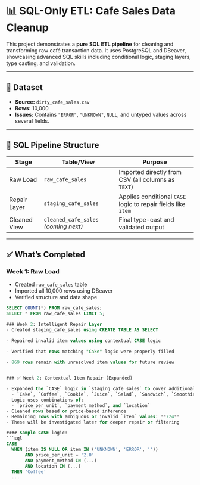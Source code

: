# 📊 SQL-Only ETL: Cafe Sales Data Cleanup

This project demonstrates a **pure SQL ETL pipeline** for cleaning and transforming raw café transaction data. It uses PostgreSQL and DBeaver, showcasing advanced SQL skills including conditional logic, staging layers, type casting, and validation.

---

## 📁 Dataset

- **Source:** `dirty_cafe_sales.csv`
- **Rows:** 10,000
- **Issues:** Contains `"ERROR"`, `"UNKNOWN"`, `NULL`, and untyped values across several fields.

---

## 🧱 SQL Pipeline Structure

| Stage | Table/View | Purpose |
|-------|------------|---------|
| Raw Load | `raw_cafe_sales` | Imported directly from CSV (all columns as `TEXT`) |
| Repair Layer | `staging_cafe_sales` | Applies conditional `CASE` logic to repair fields like `item` |
| Cleaned View | `cleaned_cafe_sales` *(coming next)* | Final type-cast and validated output |

---

## ✅ What’s Completed

### Week 1: Raw Load

- Created `raw_cafe_sales` table
- Imported all 10,000 rows using DBeaver
- Verified structure and data shape

```sql
SELECT COUNT(*) FROM raw_cafe_sales;
SELECT * FROM raw_cafe_sales LIMIT 5;

### Week 2: Intelligent Repair Layer
- Created staging_cafe_sales using CREATE TABLE AS SELECT

- Repaired invalid item values using contextual CASE logic

- Verified that rows matching "Cake" logic were properly filled

- 869 rows remain with unresolved item values for future review


### ✅ Week 2: Contextual Item Repair (Expanded)

- Expanded the `CASE` logic in `staging_cafe_sales` to cover additional `item` categories:
  - `Cake`, `Coffee`, `Cookie`, `Juice`, `Salad`, `Sandwich`, `Smoothie`, `Tea`
- Logic uses combinations of:
  - `price_per_unit`, `payment_method`, and `location`
- Cleaned rows based on price-based inference
- Remaining rows with ambiguous or invalid `item` values: **724**
- These will be investigated later for deeper repair or filtering

#### Sample CASE logic:
```sql
CASE
  WHEN (item IS NULL OR item IN ('UNKNOWN', 'ERROR', ''))
       AND price_per_unit = '2.0'
       AND payment_method IN (...) 
       AND location IN (...) 
  THEN 'Coffee'
  ...

